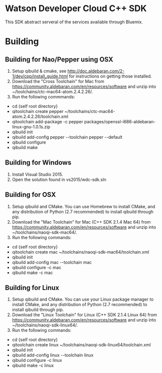 # Watson Developer Cloud C++ SDK
This SDK abstract serveral of the services available through Bluemix.

# Building

## Building for Nao/Pepper using OSX

1. Setup qibuild & cmake, see http://doc.aldebaran.com/2-1/dev/cpp/install_guide.html for instructions on getting those installed.
2. Download the "Cross Toolchain" for Mac from https://community.aldebaran.com/en/resources/software and unzip into ~/toolchains/ctc-mac64-atom.2.4.2.26/.
3. Run the following commmands:
  * cd {self root directory}
  * qitoolchain create pepper ~/toolchains/ctc-mac64-atom.2.4.2.26/toolchain.xml
  * qitoolchain add-package -c pepper packages/openssl-i686-aldebaran-linux-gnu-1.0.1s.zip
  * qibuild init
  * qibuild add-config pepper --toolchain pepper --default
  * qibuild configure
  * qibuild make

## Building for Windows

1. Install Visual Studio 2015.
2. Open the solution found in vs2015/wdc-sdk.sln

## Building for OSX

1. Setup qibuild and CMake. You can use Homebrew to install CMake, and any distribution of Python (2.7 recommended) to install qibuild through pip.
2. Download the "Mac Toolchain" for Mac (C++ SDK 2.1.4 Mac 64) from https://community.aldebaran.com/en/resources/software and unzip into ~/toolchains/naoqi-sdk-mac64/.
3. Run the following commands:
  * cd {self root directory}
  * qitoolchain create mac ~/toolchains/naoqi-sdk-mac64/toolchain.xml
  * qibuild init
  * qibuild add-config mac --toolchain mac
  * qibuild configure -c mac
  * qibuild make -c mac

## Building for Linux

1. Setup qibuild and CMake. You can use your Linux package manager to install CMake, and any distribution of Python (2.7 recommended) to install qibuild through pip.
2. Download the "Linux Toolchain" for Linux (C++ SDK 2.1.4 Linux 64) from https://community.aldebaran.com/en/resources/software and unzip into ~/toolchains/naoqi-sdk-linux64/.
3. Run the following commands:
  * cd {self root directory}
  * qitoolchain create linux ~/toolchains/naoqi-sdk-linux64/toolchain.xml
  * qibuild init
  * qibuild add-config linux --toolchain linux
  * qibuild configure -c linux
  * qibuild make -c linux

